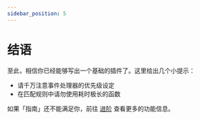 ```yaml
---
sidebar_position: 5
---
```


# 结语

至此，相信你已经能够写出一个基础的插件了。这里给出几个小提示：

- 请千万注意事件处理器的优先级设定
- 在匹配规则中请勿使用耗时极长的函数

如果「指南」还不能满足你，前往 [进阶](../advanced/README.md) 查看更多的功能信息。

